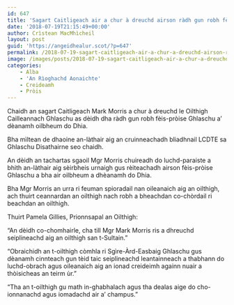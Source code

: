 ```yaml
---
id: 647
title: 'Sagart Caitligeach air a chur à dreuchd airson ràdh gun robh fèis-pròise Ghlaschu a’ dèanamh oilbheum do Dhia'
date: '2018-07-19T21:15:49+00:00'
author: Crìstean MacMhìcheil
layout: post
guid: 'https://angeidhealur.scot/?p=647'
permalink: /2018-07-19-sagart-caitligeach-air-a-chur-a-dreuchd-airson-radh-gun-robh-feis-proise-ghlaschu-a-deanamh-oilbheum-do-dhia/
image: /images/posts/2018-07-19-sagart-caitligeach-air-a-chur-a-dreuchd-airson-radh-gun-robh-feis-proise-ghlaschu-a-deanamh-oilbheum-do-dhia.webp
categories:
    - Alba
    - 'An Rìoghachd Aonaichte'
    - Creideamh
    - Pròis
---
```


Chaidh an sagart Caitligeach Mark Morris a chur à dreuchd le Oilthigh Cailleannach Ghlaschu as dèidh dha ràdh gun robh fèis-pròise Ghlaschu a’ dèanamh oilbheum do Dhia.

Bha mìltean de dhaoine an-làthair aig an cruinneachadh bliadhnail LCDTE sa Ghlaschu Disathairne seo chaidh.

An dèidh an tachartas sgaoil Mgr Morris chuireadh do luchd-paraiste a bhith an-làthair aig sèirbheis urnaigh gus rèiteachadh airson fèis-pròise Ghlaschu a bha air oilbheum a dhèanamh do Dhia.

Bha Mgr Morris an urra ri feuman spioradail nan oileanaich aig an oilthigh, ach thuirt ceannardan an oilthigh nach robh a bheachdan co-chòrdail ri beachdan an oilthigh.

Thuirt Pamela Gillies, Prionnsapal an Oilthigh:

“An dèidh co-chomhairle, cha till Mgr Mark Morris ris a dhreuchd seiplineachd aig an oilthigh san t-Sultain.”

“Obraichidh an t-oilthigh còmhla ri Sgìre-Àrd-Easbaig Ghlaschu gus dèanamh cinnteach gun tèid taic seiplineachd leantainneach a thabhann do luchd-obrach agus oileanaich aig an ionad creideimh againn nuair a thòisicheas an teirm ùr.”

“Tha an t-oilthigh gu math in-ghabhalach agus tha dealas aige do cho-ionnanachd agus iomadachd air a’ champus.”
